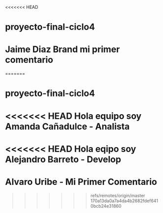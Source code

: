 <<<<<<< HEAD
# proyecto-final-ciclo4 

# Jaime Diaz Brand mi primer comentario

=======
# proyecto-final-ciclo4
<<<<<<< HEAD
Hola equipo soy Amanda Cañadulce - Analista
=======
<<<<<<< HEAD
Hola eqipo soy Alejandro Barreto - Develop
=======

# Alvaro Uribe - Mi Primer Comentario
>>>>>>> refs/remotes/origin/master
>>>>>>> 170a13da0a7a4da4b2682fdef6410bcb24e31860
